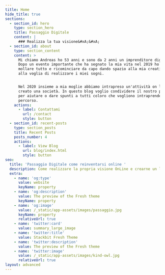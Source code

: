 ```yaml
---
title: Home
hide_title: true
sections:
  - section_id: hero
    type: section_hero
    title: Passaggio Digitale
    content: |
      ### Realizza la tua visione&#xA;&#xA;
  - section_id: about
    type: section_content
    content: >
      Mi chiamo Andreas ho 53 anni e sono da 2 anni un imprenditore digitale.
      Dopo un evento importante che ha segnato la mia vita nel 2019 ho deciso di
      mollare tutto e ricominciare da capo dando spazio alla mia creatività e
      alla voglia di realizzare i miei sogni.


      Nel 2020 insieme a mia moglie abbiamo intrapreso un'attività on line e
      creato una società. In questo blog voglio condividere il nostro percorso
      per aiutare o dare spunti a tutti coloro che vogliono intraprendere questo
      percorso.
    actions:
      - label: Contattami
        url: /contact
        style: button
  - section_id: recent-posts
    type: section_posts
    title: Recent Posts
    posts_number: 4
    actions:
      - label: View Blog
        url: blog/index.html
        style: button
seo:
  title: 'Passaggio Digitale come reinventarsi online '
  description: Come realizzare la propria visione OnLine e crearne un lavoro
  extra:
    - name: 'og:type'
      value: website
      keyName: property
    - name: 'og:description'
      value: The preview of the Fresh theme
      keyName: property
    - name: 'og:image'
      value: /_static/app-assets/images/passaggio.jpg
      keyName: property
      relativeUrl: true
    - name: 'twitter:card'
      value: summary_large_image
    - name: 'twitter:title'
      value: Stackbit Fresh Theme
    - name: 'twitter:description'
      value: The preview of the Fresh theme
    - name: 'twitter:image'
      value: /_static/app-assets/images/kind-owl.jpg
      relativeUrl: true
layout: advanced
---
```

